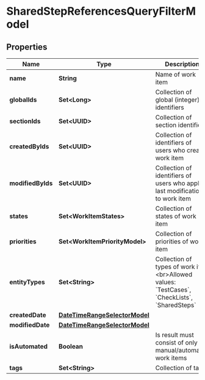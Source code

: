 

# SharedStepReferencesQueryFilterModel


## Properties

| Name | Type | Description | Notes |
|------------ | ------------- | ------------- | -------------|
|**name** | **String** | Name of work item |  [optional] |
|**globalIds** | **Set&lt;Long&gt;** | Collection of global (integer) identifiers |  [optional] |
|**sectionIds** | **Set&lt;UUID&gt;** | Collection of section identifiers |  [optional] |
|**createdByIds** | **Set&lt;UUID&gt;** | Collection of identifiers of users who created work item |  [optional] |
|**modifiedByIds** | **Set&lt;UUID&gt;** | Collection of identifiers of users who applied last modification to work item |  [optional] |
|**states** | **Set&lt;WorkItemStates&gt;** | Collection of states of work item |  [optional] |
|**priorities** | **Set&lt;WorkItemPriorityModel&gt;** | Collection of priorities of work item |  [optional] |
|**entityTypes** | **Set&lt;String&gt;** | Collection of types of work item  &lt;br&gt;Allowed values: &#x60;TestCases&#x60;, &#x60;CheckLists&#x60;, &#x60;SharedSteps&#x60; |  [optional] |
|**createdDate** | [**DateTimeRangeSelectorModel**](DateTimeRangeSelectorModel.md) |  |  [optional] |
|**modifiedDate** | [**DateTimeRangeSelectorModel**](DateTimeRangeSelectorModel.md) |  |  [optional] |
|**isAutomated** | **Boolean** | Is result must consist of only manual/automated work items |  [optional] |
|**tags** | **Set&lt;String&gt;** | Collection of tags |  [optional] |



